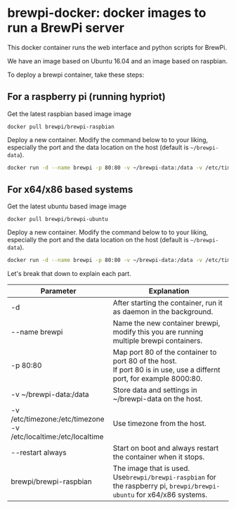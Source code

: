 # brewpi-docker: docker images to run a BrewPi server

This docker container runs the web interface and python scripts for BrewPi.

We have an image based on Ubuntu 16.04 and an image based on raspbian.

To deploy a brewpi container, take these steps:

For a raspberry pi (running hypriot)
------------------------------------
Get the latest raspbian based image image 
```
docker pull brewpi/brewpi-raspbian
```
Deploy a new container. Modify the command below to to your liking, especially the port and the data location on the host (default is `~/brewpi-data`).
``` bash
docker run -d --name brewpi -p 80:80 -v ~/brewpi-data:/data -v /etc/timezone:/etc/timezone -v /etc/localtime:/etc/localtime --restart always brewpi/brewpi-raspbian
```


For x64/x86 based systems
-------------------------

Get the latest ubuntu based image image 
```
docker pull brewpi/brewpi-ubuntu
```
Deploy a new container. Modify the command below to to your liking, especially the port and the data location on the host (default is `~/brewpi-data`).
``` bash
docker run -d --name brewpi -p 80:80 -v ~/brewpi-data:/data -v /etc/timezone:/etc/timezone -v /etc/localtime:/etc/localtime --restart always brewpi/brewpi-ubuntu
```



Let's break that down to explain each part.


| Parameter               | Explanation                                                                                                               |
|-------------------------|---------------------------------------------------------------------------------------------------------------------------|
| -d                      | After starting the container, run it as daemon in the background.                                                         |
| --name brewpi           | Name the new container brewpi, modify this you are running multiple brewpi containers.                                    |
| -p 80:80                | Map port 80 of the container to port 80 of the host. <br> If port 80 is in use, use a differnt port, for example 8000:80. |
| -v ~/brewpi-data:/data  | Store data and settings in ~/brewpi-data on the host.                                                                     |
|-v /etc/timezone:/etc/timezone <br> -v /etc/localtime:/etc/localtime | Use timezone from the host.                                                   |
| --restart always        | Start on boot and always restart the container when it stops.                                                             |
| brewpi/brewpi-raspbian  | The image that is used. Use`brewpi/brewpi-raspbian` for the raspberry pi, `brewpi/brewpi-ubuntu` for x64/x86 systems.     |

